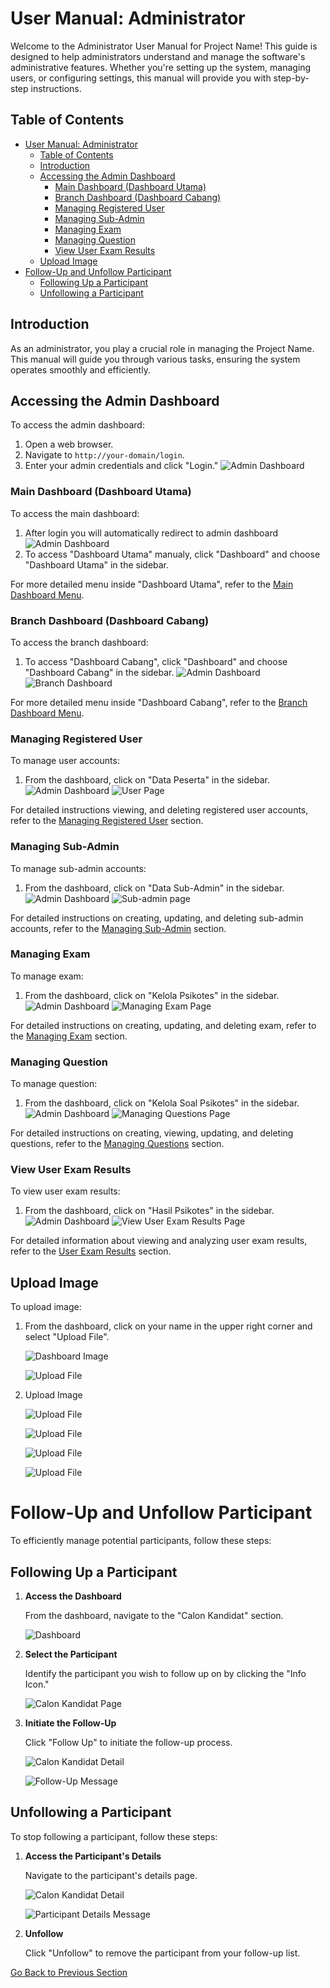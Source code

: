 # User Manual: Administrator

Welcome to the Administrator User Manual for Project Name! This guide is designed to help administrators understand and manage the software's administrative features. Whether you're setting up the system, managing users, or configuring settings, this manual will provide you with step-by-step instructions.

## Table of Contents
- [User Manual: Administrator](#user-manual-administrator)
  - [Table of Contents](#table-of-contents)
  - [Introduction](#introduction)
  - [Accessing the Admin Dashboard](#accessing-the-admin-dashboard)
    - [Main Dashboard (Dashboard Utama)](#main-dashboard-dashboard-utama)
    - [Branch Dashboard (Dashboard Cabang)](#branch-dashboard-dashboard-cabang)
    - [Managing Registered User](#managing-registered-user)
    - [Managing Sub-Admin](#managing-sub-admin)
    - [Managing Exam](#managing-exam)
    - [Managing Question](#managing-question)
    - [View User Exam Results](#view-user-exam-results)
  - [Upload Image](#upload-image)
- [Follow-Up and Unfollow Participant](#follow-up-and-unfollow-participant)
  - [Following Up a Participant](#following-up-a-participant)
  - [Unfollowing a Participant](#unfollowing-a-participant)

## Introduction
As an administrator, you play a crucial role in managing the Project Name. This manual will guide you through various tasks, ensuring the system operates smoothly and efficiently.

## Accessing the Admin Dashboard
To access the admin dashboard:
1. Open a web browser.
2. Navigate to `http://your-domain/login`.
3. Enter your admin credentials and click "Login."
![Admin Dashboard](/docs/images/login.png)

### Main Dashboard (Dashboard Utama)
To access the main dashboard:
1. After login you will automatically redirect to admin dashboard
![Admin Dashboard](/docs/images/admin-dashboard.png)
2. To access "Dashboard Utama" manualy, click "Dashboard" and choose "Dashboard Utama" in the sidebar.

For more detailed menu inside "Dashboard Utama", refer to the [Main Dashboard Menu](/docs/manual/admin/main-dashboard.md).

### Branch Dashboard (Dashboard Cabang)
To access the branch dashboard:
1. To access "Dashboard Cabang", click "Dashboard" and choose "Dashboard Cabang" in the sidebar.
![Admin Dashboard](/docs/images/admin-dashboard-navigate.png)
![Branch Dashboard](/docs/images/branch-dashboard.png)

For more detailed menu inside "Dashboard Cabang", refer to the [Branch Dashboard Menu](/docs/manual/admin/branch-dashboard.md).

### Managing Registered User
To manage user accounts:
1. From the dashboard, click on "Data Peserta" in the sidebar.
![Admin Dashboard](/docs/images/users.png)
![User Page](/docs/images/users-page.png)

For detailed instructions viewing, and deleting registered user accounts, refer to the [Managing Registered User](/docs/manual/admin/managing-registered-user.md) section.

### Managing Sub-Admin
To manage sub-admin accounts:
1. From the dashboard, click on "Data Sub-Admin" in the sidebar.
![Admin Dashboard](/docs/images/Sub-Admin.png)
![Sub-admin page](/docs/images/Sub-Admin-page.png)

For detailed instructions on creating, updating, and deleting sub-admin accounts, refer to the [Managing Sub-Admin](/docs/manual/admin/managing-sub-admin.md) section.

### Managing Exam
To manage exam:
1. From the dashboard, click on "Kelola Psikotes" in the sidebar.
![Admin Dashboard](/docs/images/Managing-tests.png)
![Managing Exam Page](/docs/images/Managing-tests-page.png)


For detailed instructions on creating, updating, and deleting exam, refer to the [Managing Exam](/docs/manual/admin/managing-exam.md) section.


### Managing Question
To manage question:
1. From the dashboard, click on "Kelola Soal Psikotes" in the sidebar.
![Admin Dashboard](/docs/images/Managing-questions.png)
![Managing Questions Page](/docs/images/managing-question-page.png)


For detailed instructions on creating, viewing, updating, and deleting questions, refer to the [Managing Questions](/docs/manual/admin/managing-questions.md) section.

### View User Exam Results
To view user exam results:
1. From the dashboard, click on "Hasil Psikotes" in the sidebar.
![Admin Dashboard](/docs/images/view-user-results.png)
![View User Exam Results Page](/docs/images/view-user-results-page.png)


For detailed information about viewing and analyzing user exam results, refer to the [User Exam Results](/docs/manual/admin/user-test-results.md) section.

## Upload Image
To upload image:
1. From the dashboard, click on your name in the upper right corner and select "Upload File".

   ![Dashboard Image](/docs/images/Upload-image.png)

   ![Upload File](/docs/images/Upload-image-page.png)

2. Upload Image

   ![Upload File](/docs/images/Upload-image-popup.png)

   ![Upload File](/docs/images/image-upload.png)

   ![Upload File](/docs/images/image-upload-success.png)

   ![Upload File](/docs/images/image-show.png)

# Follow-Up and Unfollow Participant

To efficiently manage potential participants, follow these steps:

## Following Up a Participant

1. **Access the Dashboard**

   From the dashboard, navigate to the "Calon Kandidat" section.

   ![Dashboard](/docs/images/follow-up.png)

2. **Select the Participant**

   Identify the participant you wish to follow up on by clicking the "Info Icon."

   ![Calon Kandidat Page](/docs/images/follow-up-page.png)

3. **Initiate the Follow-Up**

   Click "Follow Up" to initiate the follow-up process.

   ![Calon Kandidat Detail](/docs/images/follow-up-detail.png)

   ![Follow-Up Message](/docs/images/follow-up-detail-msg.png)

## Unfollowing a Participant

To stop following a participant, follow these steps:

1. **Access the Participant's Details**

   Navigate to the participant's details page.

   ![Calon Kandidat Detail](/docs/images/unfollow-detail.png)

   ![Participant Details Message](/docs/images/unfollow-detail-msg.png)

2. **Unfollow**

   Click "Unfollow" to remove the participant from your follow-up list.



[Go Back to Previous Section](/README.md)
